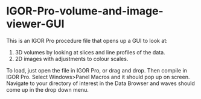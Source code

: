 # IGOR-Pro-volume-and-image-viewer-GUI

This is an IGOR Pro procedure file that opens up a GUI to look at:
1. 3D volumes by looking at slices and line profiles of the data.
2. 2D images with adjustments to colour scales.

To load, just open the file in IGOR Pro, or drag and drop. Then compile in IGOR Pro. Select Windows>Panel Macros and it should pop up on screen. Navigate to your directory of interest in the Data Browser and waves should come up in the drop down menu.
